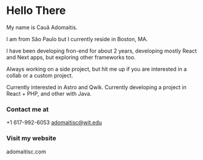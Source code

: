 # Hello There


My name is Cauã Adomaitis.

I am from São Paulo but I currently reside in Boston, MA.

I have been developing fron-end for about 2 years, developing mostly React and Next apps, but exploring other frameworks too.

Always working on a side project, but hit me up if you are interested in a collab
or a custom project.

Currently interested in Astro and Qwik.
Currently developing a project in React + PHP, and other with Java.


### Contact me at
+1 617-992-6053
adomaitisc@wit.edu

### Visit my website
adomaitisc.com

